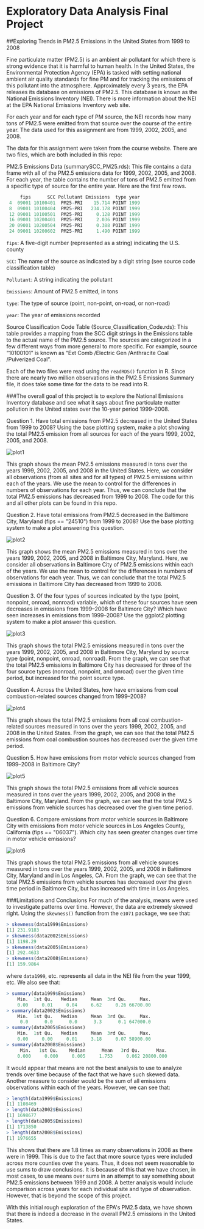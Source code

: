 # Exploratory Data Analysis Final Project
 
##Exploring Trends in PM2.5 Emissions in the United States from 1999 to 2008
 
 
Fine particulate matter (PM2.5) is an ambient air pollutant for which there is strong evidence that it is harmful to human health. In the United States, the Environmental Protection Agency (EPA) is tasked with setting national ambient air quality standards for fine PM and for tracking the emissions of this pollutant into the atmosphere. Approximately every 3 years, the EPA releases its database on emissions of PM2.5. This database is known as the National Emissions Inventory (NEI). There is more information about the NEI at the EPA National Emissions Inventory web site.

For each year and for each type of PM source, the NEI records how many tons of PM2.5 were emitted from that source over the course of the entire year. The data used for this assignment are from 1999, 2002, 2005, and 2008.

The data for this assignment were taken from the course website. There are two files, which are both included in this repo:

PM2.5 Emissions Data (summarySCC_PM25.rds): This file contains a data frame with all of the PM2.5 emissions data for 1999, 2002, 2005, and 2008. For each year, the table contains the number of tons of PM2.5 emitted from a specific type of source for the entire year. Here are the first few rows.

```R
     fips      SCC Pollutant Emissions  type year
 4  09001 10100401  PM25-PRI    15.714 POINT 1999
 8  09001 10100404  PM25-PRI   234.178 POINT 1999
 12 09001 10100501  PM25-PRI     0.128 POINT 1999
 16 09001 10200401  PM25-PRI     2.036 POINT 1999
 20 09001 10200504  PM25-PRI     0.388 POINT 1999
 24 09001 10200602  PM25-PRI     1.490 POINT 1999
```

`fips`: A five-digit number (represented as a string) indicating the U.S. county

`SCC`: The name of the source as indicated by a digit string (see source code classification table)

`Pollutant`: A string indicating the pollutant

`Emissions`: Amount of PM2.5 emitted, in tons

`type`: The type of source (point, non-point, on-road, or non-road)

`year`: The year of emissions recorded

Source Classification Code Table (Source_Classification_Code.rds): This table provides a mapping from the SCC digit strings in the Emissions table to the actual name of the PM2.5 source. The sources are categorized in a few different ways from more general to more specific. For example, source “10100101” is known as “Ext Comb /Electric Gen /Anthracite Coal /Pulverized Coal”.

Each of the two files were read using the `readRDS()` function in R. Since there are nearly two million observations in the PM2.5 Emissions Summary file, it does take some time for the data to be read into R. 

###The overall goal of this project is to explore the National Emissions Inventory database and see what it says about fine particulate matter pollution in the United states over the 10-year period 1999–2008. 

Question 1. Have total emissions from PM2.5 decreased in the United States from 1999 to 2008? Using the base plotting system, make a plot showing the total PM2.5 emission from all sources for each of the years 1999, 2002, 2005, and 2008.

![plot1](https://github.com/carahubbell/ExploratoryDataAnalysisFinalProject/blob/master/plot1.png)

This graph shows the mean PM2.5 emissions measured in tons over the years 1999, 2002, 2005, and 2008 in the United States. Here, we consider all observations (from all sites and for all types) of PM2.5 emissions within each of the years. We use the mean to control for the differences in numbers of observations for each year. Thus, we can conclude that the total PM2.5 emissions has decreased from 1999 to 2008. The code for this and all other plots can be found in this repo.

Question 2. Have total emissions from PM2.5 decreased in the Baltimore City, Maryland (fips == "24510") from 1999 to 2008? Use the base plotting system to make a plot answering this question.

![plot2](https://github.com/carahubbell/ExploratoryDataAnalysisFinalProject/blob/master/plot2.png)

This graph shows the mean PM2.5 emissions measured in tons over the years 1999, 2002, 2005, and 2008 in Baltimore City, Maryland. Here, we consider all observations in Baltimore City of PM2.5 emissions within each of the years. We use the mean to control for the differences in numbers of observations for each year. Thus, we can conclude that the total PM2.5 emissions in Baltimore City has decreased from 1999 to 2008.

Question 3. Of the four types of sources indicated by the type (point, nonpoint, onroad, nonroad) variable, which of these four sources have seen decreases in emissions from 1999–2008 for Baltimore City? Which have seen increases in emissions from 1999–2008? Use the ggplot2 plotting system to make a plot answer this question.

![plot3](https://github.com/carahubbell/ExploratoryDataAnalysisFinalProject/blob/master/plot3.png)

This graph shows the total PM2.5 emissions measured in tons over the years 1999, 2002, 2005, and 2008 in Baltimore City, Maryland by source type (point, nonpoint, onroad, nonroad). From the graph, we can see that the total PM2.5 emissions in Baltimore City has decreased for three of the four source types (nonroad, nonpoint, and onroad) over the given time period, but increased for the point source type.

Question 4. Across the United States, how have emissions from coal combustion-related sources changed from 1999–2008?

![plot4](https://github.com/carahubbell/ExploratoryDataAnalysisFinalProject/blob/master/plot4.png)

This graph shows the total PM2.5 emissions from all coal combustion-related sources measured in tons over the years 1999, 2002, 2005, and 2008 in the United States. From the graph, we can see that the total PM2.5 emissions from coal combustion sources has decreased over the given time period.

Question 5. How have emissions from motor vehicle sources changed from 1999–2008 in Baltimore City?

![plot5](https://github.com/carahubbell/ExploratoryDataAnalysisFinalProject/blob/master/plot5.png)

This graph shows the total PM2.5 emissions from all vehicle sources measured in tons over the years 1999, 2002, 2005, and 2008 in the Baltimore City, Maryland. From the graph, we can see that the total PM2.5 emissions from vehicle sources has decreased over the given time period.

Question 6. Compare emissions from motor vehicle sources in Baltimore City with emissions from motor vehicle sources in Los Angeles County, California (fips == "06037"). Which city has seen greater changes over time in motor vehicle emissions?

![plot6](https://github.com/carahubbell/ExploratoryDataAnalysisFinalProject/blob/master/plot6.png)

This graph shows the total PM2.5 emissions from all vehicle sources measured in tons over the years 1999, 2002, 2005, and 2008 in Baltimore City, Maryland and in Los Angeles, CA. From the graph, we can see that the total PM2.5 emissions from vehicle sources has decreased over the given time period in Baltimore City, but has increased with time in Los Angeles.

###Limitations and Conclusions 
For much of the analysis, means were used to investigate patterns over time. However, the data are extremely skewed right. Using the `skewness()` function from the `e1071` package, we see that:

```R
> skewness(data1999$Emissions)
[1] 231.9183
> skewness(data2002$Emissions)
[1] 1198.29
> skewness(data2005$Emissions)
[1] 292.4633
> skewness(data2008$Emissions)
[1] 159.9864
```
where `data1999`, etc. represents all data in the NEI file from the year 1999, etc. We also see that:

```R
> summary(data1999$Emissions)
    Min.  1st Qu.   Median     Mean  3rd Qu.     Max. 
    0.00     0.01     0.04     6.62     0.26 66700.00 
> summary(data2002$Emissions)
    Min.  1st Qu.   Median     Mean  3rd Qu.     Max. 
     0.0      0.0      0.0      3.3      0.1 647000.0 
> summary(data2005$Emissions)
    Min.  1st Qu.   Median     Mean  3rd Qu.     Max. 
    0.00     0.00     0.01     3.18     0.07 58900.00 
> summary(data2008$Emissions)
     Min.   1st Qu.    Median      Mean   3rd Qu.      Max. 
    0.000     0.000     0.005     1.753     0.062 20800.000 
```

It would appear that means are not the best analysis to use to analyze trends over time because of the fact that we have such skewed data. Another measure to consider would be the sum of all emissions observations within each of the years. However, we can see that:

```R
> length(data1999$Emissions)
[1] 1108469
> length(data2002$Emissions)
[1] 1698677
> length(data2005$Emissions)
[1] 1713850
> length(data2008$Emissions)
[1] 1976655
```

This shows that there are 1.8 times as many observations in 2008 as there were in 1999. This is due to the fact that more source types were included across more counties over the years. Thus, it does not seem reasonable to use sums to draw conclusions. It is because of this that we have chosen, in most cases, to use means over sums in an attempt to say something about PM2.5 emissions between 1999 and 2008. A better analysis would include comparison across years for each individual site and type of observation. However, that is beyond the scope of this project.

With this initial rough exploration of the EPA's PM2.5 data, we have shown that there is indeed a decrease in the overall PM2.5 emissions in the United States. 
